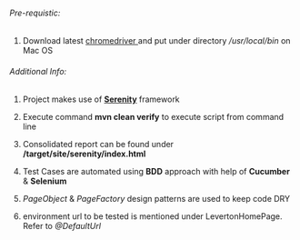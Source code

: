 ######  Pre-requistic:

1. Download latest [ chromedriver ]( https://sites.google.com/a/chromium.org/chromedriver/downloads ) and put under directory */usr/local/bin* on Mac OS


###### Additional Info:

1. Project makes use of [**Serenity**]( https://github.com/serenity-bdd/serenity-core ) framework

2. Execute command **mvn clean verify** to execute script from command line

3. Consolidated report can be found under  **/target/site/serenity/index.html**

4. Test Cases are automated using **BDD** approach with help of **Cucumber** & **Selenium**

5. *PageObject* & *PageFactory* design patterns are used to keep code DRY

6. environment url to be tested is mentioned under LevertonHomePage. Refer to *@DefaultUrl*
